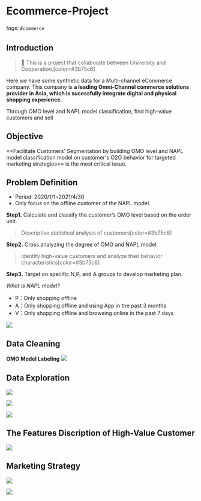 # Ecommerce-Project

###### tags: `Ecommerce`

## Introduction
>:rocket: This is a project that collaborate between University and Cooperation.[color=#3b75c6]

Here we have some synthetic data for a Multi-channel eCommerce company. This company is **a leading Omni-Channel commerce solutions provider in Asia, which is sucessfully integrate digital and physical shopping experience.**

Through OMO level and NAPL model classification, find high-value customers and sell

## Objective
==Facilitate Customers' Segmentation by building OMO level and NAPL model classification model on customer's O2O behavior for targeted marketing strategies== is the most critical issue.

## Problem Definition
- Period: 2020/1/1~2021/4/30
- Only focus on the offline customer of the NAPL model.

**Step1.** Calculate and classify the customer’s OMO level based on the order unit.

>Descriptive statistical analysis of customers[color=#3b75c6] 

**Step2.** Cross analyzing the degree of OMO and NAPL model.
>Identify high-value customers and analyze their behavior characteristics[color=#3b75c6]

**Step3.** Target on specific N,P, and A groups to develop marketing plan.


*What is NAPL model?*
- P：Only shopping offline
- A：Only shopping offline and using App in the past 3 months
- V：Only shopping offline and browsing online in the past 7 days

![](https://i.imgur.com/ifu2KTX.png)

## Data Cleaning
**OMO Model Labeling**
![](https://i.imgur.com/y3VMEUz.png)


## Data Exploration
![](https://i.imgur.com/E8y3A27.png)

![](https://i.imgur.com/qX2Rn78.png)

![](https://i.imgur.com/K0ldMgR.png)


## The Features Discription of High-Value Customer
![](https://i.imgur.com/awdekCP.png)


## Marketing Strategy
![](https://i.imgur.com/OBRXwCB.png)

![](https://i.imgur.com/Z0TRj3O.png)

